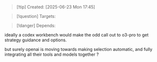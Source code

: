 
>[!tip] Created: [2025-06-23 Mon 17:45]

>[!question] Targets: 

>[!danger] Depends: 

ideally a codex workbench would make the odd call out to o3-pro to get strategy guidance and options.

but surely openai is moving towards making selection automatic, and fully integrating all their tools and models together ?

